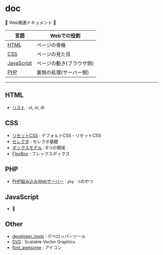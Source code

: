 # doc

:dog: Web関連ドキュメント :dog:

| 言語                        | Webでの役割              |
|-----------------------------|--------------------------|
| [HTML](html.md)             | ページの骨格             |
| [CSS](css.md)               | ページの見た目           |
| [JavaScript](javascritp.md) | ページの動き(ブラウザ側) |
| [PHP](php.md)               | 裏側の処理(サーバー側)   |

---

## HTML

- [リスト](list.md) : ul, ol, dl

## CSS

- [リセットCSS](reset_css.md) : デフォルトCSS・リセットCSS
- [セレクタ](selector) : セレクタ基礎
- [ボックスモデル](box_model.md) : 6つの領域
- [FlexBox](flexbox.md) : フレックスボックス

## PHP

- [PHP組み込みWebサーバー](php_server.md) : `php -S`のやつ

## JavaScript

- :dog:

## Other

- [developer_tools](developer_tools.md) : デベロッパーツール
- [SVG](SVG.md) : Scalable Vector Graphics
- [font_awesome](font_awesome.md) : アイコン

